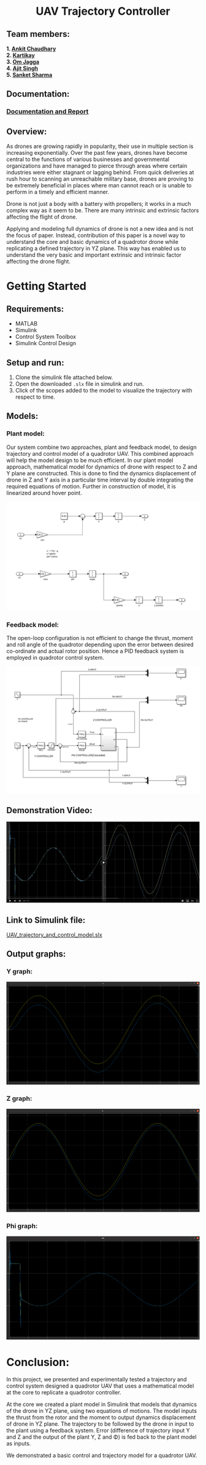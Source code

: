 # <p align="center"> UAV Trajectory Controller </p>

## Team members:
**1. [Ankit Chaudhary](https://github.com/chaudhary-ankit)**   
**2. [Kartikay](https://github.com/Chiranjeev-Kartik)**   
**3. [Om Jagga](https://github.com/Ommmmmm05)**   
**4. [Ajit Singh](https://github.com/ajitsohal)**   
**5. [Sanket Sharma](https://github.com/snktshrma)**

## Documentation:
### [Documentation and Report](https://github.com/Mechatronics-Engineering-CU/odd_2021_21mty-235_aom_lab_project_submission-team-2/blob/main/TEAM-2/Autopilot_Research_Report.pdf)

## Overview:
As drones are growing rapidly in popularity, their use in multiple section is increasing exponentially. Over the past few years, drones have become central to the functions of various businesses and governmental organizations and have managed to pierce through areas where certain industries were either stagnant or lagging behind. From quick deliveries at rush hour to scanning an unreachable military base, drones are proving to be extremely beneficial in places where man cannot reach or is unable to perform in a timely and efficient manner.

Drone is not just a body with a battery with propellers; it works in a much complex way as it seem to be. There are many intrinsic and extrinsic factors affecting the flight of drone.

Applying and modeling full dynamics of drone is not a new idea and is not the focus of paper. Instead, contribution of this paper is a novel way to understand the core and basic dynamics of a quadrotor drone while replicating a defined trajectory in YZ plane. This way has enabled us to understand the very basic and important extrinsic and intrinsic factor affecting the drone flight.

# Getting Started

## Requirements:
- MATLAB
- Simulink
- Control System Toolbox
- Simulink Control Design

## Setup and run:
1. Clone the simulink file attached below.
2. Open the downloaded `.slx` file in simulink and run.
3. Click of the scopes added to the model to visualize the trajectory with respect to time.

## Models:

### Plant model:
Our system combine two approaches, plant and feedback model, to design trajectory and control model of a quadrotor 
UAV. This combined approach will help the model design to be much efficient. 
In our plant model approach, mathematical model for dynamics of drone with respect to Z and Y plane are constructed. This is done to find the dynamics displacement of drone in Z and Y axis in a particular time interval by double integrating the required equations of motion. Further in construction of model, it is linearized around hover point.

![Plant Model](https://github.com/Mechatronics-Engineering-CU/odd_2021_21mty-235_aom_lab_project_submission-team-2/blob/main/TEAM-2/images/Plant.png?raw=true)

### Feedback model:
The open-loop configuration is not efficient to change the thrust, moment and roll angle of the quadrotor depending upon the error between desired co-ordinate and actual rotor position. Hence a PID feedback system is  employed in quadrotor control system.

![Feedback Model](https://github.com/Mechatronics-Engineering-CU/odd_2021_21mty-235_aom_lab_project_submission-team-2/blob/main/TEAM-2/images/Model.png?raw=true)

## Demonstration Video:
[![Youtube video](https://github.com/Mechatronics-Engineering-CU/odd_2021_21mty-235_aom_lab_project_submission-team-2/blob/main/TEAM-2/images/yt.png?raw=true)](https://youtu.be/ZMkLm3y0A9g)

## Link to Simulink file: 
[UAV_trajectory_and_control_model.slx](https://github.com/Mechatronics-Engineering-CU/odd_2021_21mty-235_aom_lab_project_submission-team-2/blob/main/TEAM-2/UAV_trajectory_and_control_model.slx)

## Output graphs:

### Y graph:
![Y graph](https://github.com/Mechatronics-Engineering-CU/odd_2021_21mty-235_aom_lab_project_submission-team-2/blob/main/TEAM-2/images/Y.png?raw=true)

### Z graph:
![Z graph](https://github.com/Mechatronics-Engineering-CU/odd_2021_21mty-235_aom_lab_project_submission-team-2/blob/main/TEAM-2/images/Z.png?raw=true)

### Phi graph:
![Phi graph](https://github.com/Mechatronics-Engineering-CU/odd_2021_21mty-235_aom_lab_project_submission-team-2/blob/main/TEAM-2/images/Phi.png?raw=true)

# Conclusion:
In this project, we presented and experimentally tested a trajectory and control system designed a quadrotor UAV that uses a mathematical model at the core to replicate a quadrotor controller. 

At the core we created a plant model in Simulink that models that dynamics of the drone in YZ plane, using two equations of motions. The model inputs the thrust from the rotor and the moment to output dynamics displacement of drone in YZ plane. The trajectory to be followed by the drone in input to the plant using a feedback system. Error (difference of trajectory input Y and Z and the output of the  plant Y, Z  and  Φ) is fed back to the plant model as inputs. 

We demonstrated a basic control and trajectory model for a quadrotor UAV. 
